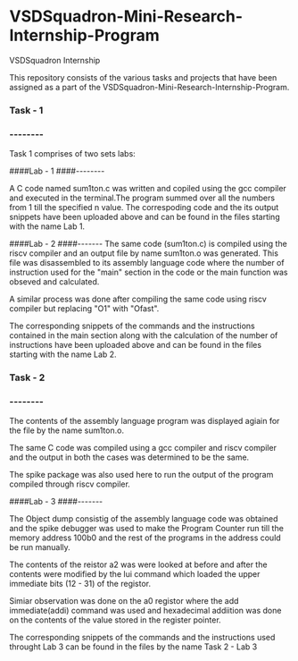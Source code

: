 # VSDSquadron-Mini-Research-Internship-Program
VSDSquadron Internship

This repository consists of the various tasks and projects that have been assigned as a part of the VSDSquadron-Mini-Research-Internship-Program.

### Task - 1
### --------

Task 1 comprises of two sets labs:

####Lab - 1 
####--------

A C code named sum1ton.c was written and copiled using the gcc compiler and executed in the terminal.The program summed over all the numbers from 1 till the specified n value.
The correspoding code and the its output snippets have been uploaded above and can be found in the files starting with the name Lab 1.

####Lab - 2
####-------
The same code (sum1ton.c) is compiled using the riscv compiler and an output file by name sum1ton.o was generated. This file was disassembled to its assembly language code where the number of instruction used for the "main" section in the code or the main function was obseved and calculated.

A similar process was done after compiling the same code using riscv compiler but replacing "O1" with "Ofast".

The corresponding snippets of the commands and the instructions contained in the main section along with the calculation of the number of instructions have been uploaded above and can be found in the files starting with the name Lab 2.



### Task - 2
### --------

The contents of the assembly language program was displayed agiain for the file by the name sum1ton.o.

The same C code was compiled using a gcc compiler and riscv compiler and the output in both the cases was determined to be the same.

The spike package was also used here to run the output of the program compiled through riscv compiler.

####Lab - 3
####-------

The Object dump consistig of the assembly language code was obtained and the spike debugger was used to make the Program Counter run till the memory address 100b0 and the rest of the programs in the address could be run manually.

The contents of the reistor a2 was were looked at before and after the contents were modified by the lui command which loaded the upper immediate bits (12 - 31) of the registor.

Simiar observation was done on the a0 registor where the add immediate(addi) command was used and hexadecimal addiition was done on the contents of the value stored in the register pointer.


The corresponding snippets of the commands and the instructions used throught Lab 3  can be found in the files by the name Task 2 - Lab 3
